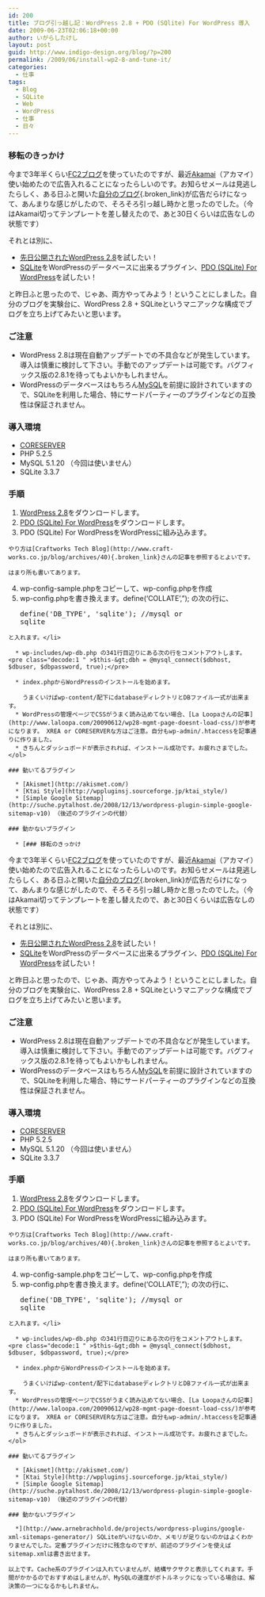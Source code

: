 ```yaml
---
id: 200
title: ブログ引っ越し記：WordPress 2.8 + PDO (SQlite) For WordPress 導入
date: 2009-06-23T02:06:18+00:00
author: いがらしたけし
layout: post
guid: http://www.indigo-design.org/blog/?p=200
permalink: /2009/06/install-wp2-8-and-tune-it/
categories:
  - 仕事
tags:
  - Blog
  - SQLite
  - Web
  - WordPress
  - 仕事
  - 日々
---
```

### 移転のきっかけ

今まで3年半くらい[FC2ブログ](http://blog.fc2.com/)を使っていたのですが、最近[Akamai](http://ja.wikipedia.org/wiki/%E3%82%A2%E3%82%AB%E3%83%9E%E3%82%A4%E3%83%BB%E3%83%86%E3%82%AF%E3%83%8E%E3%83%AD%E3%82%B8%E3%83%BC%E3%82%BA "Wikipedia: アカマイ")（アカマイ）使い始めたので広告入れることになったらしいのです。お知らせメールは見逃したらしく、ある日ふと開いた[自分のブログ](http://armadillo75.blog35.fc2.com/){.broken_link}が広告だらけになって、あんまりな感じがしたので、そろそろ引っ越し時かと思ったのでした。（今はAkamai切ってテンプレートを差し替えたので、あと30日くらいは広告なしの状態です）

それとは別に、

  * [先日公開されたWordPress 2.8](http://ja.wordpress.org/2009/06/12/wordpress-28-ja/)を試したい！
  * [SQLite](http://www.sqlite.org/)をWordPressのデータベースに出来るプラグイン、[PDO (SQLite) For WordPress](http://wordpress.org/extend/plugins/pdo-for-wordpress/)を試したい！

と昨日ふと思ったので、じゃあ、両方やってみよう！ということにしました。自分のブログを実験台に、WordPress 2.8 + SQLiteというマニアックな構成でブログを立ち上げてみたいと思います。
  
<!--more-->

### ご注意

  * WordPress 2.8は現在自動アップデートでの不具合などが発生しています。導入は慎重に検討して下さい。手動でのアップデートは可能です。バグフィックス版の2.8.1を待ってもよいかもしれません。
  * WordPressのデータベースはもちろん[MySQL](http://www-jp.mysql.com/)を前提に設計されていますので、SQLiteを利用した場合、特にサードパーティーのプラグインなどの互換性は保証されません。

### 導入環境

  * [CORESERVER](http://www.coreserver.jp/)
  * PHP 5.2.5
  * MySQL 5.1.20 （今回は使いません）
  * SQLite 3.3.7

### 手順

  1. [WordPress 2.8](http://ja.wordpress.org/)をダウンロードします。
  2. [PDO (SQLite) For WordPress](http://wordpress.org/extend/plugins/pdo-for-wordpress/)をダウンロードします。
  3. PDO (SQLite) For WordPressをWordPressに組み込みます。
  
    やり方は[Craftworks Tech Blog](http://www.craft-works.co.jp/blog/archives/40){.broken_link}さんの記事を参照するとよいです。
  
    はまり所も書いてあります。
  4. wp-config-sample.phpをコピーして、wp-config.phpを作成
  5. wp-config.phpを書き換えます。define(&#8216;COLLATE&#8217;,&#8221;); の次の行に、 <pre class="decode:1 " >define('DB_TYPE', 'sqlite');    //mysql or sqlite</pre>
    
    と入れます。</li> 
    
      * wp-includes/wp-db.php の341行目辺りにある次の行をコメントアウトします。 <pre class="decode:1 " >$this-&gt;dbh = @mysql_connect($dbhost, $dbuser, $dbpassword, true);</pre>
    
      * index.phpからWordPressのインストールを始めます。
  
        うまくいけばwp-content/配下にdatabaseディレクトリとDBファイル一式が出来ます。
      * WordPressの管理ページでCSSがうまく読み込めてない場合、[La Loopaさんの記事](http://www.laloopa.com/20090612/wp28-mgmt-page-doesnt-load-css/)が参考になります。 XREA or CORESERVERな方はご注意。自分もwp-admin/.htaccessを記事通りに作りました。
      * きちんとダッシュボードが表示されれば、インストール成功です。お疲れさまでした。</ol> 
    
    ### 動いてるプラグイン
    
      * [Akismet](http://akismet.com/)
      * [Ktai Style](http://wppluginsj.sourceforge.jp/ktai_style/)
      * [Simple Google Sitemap](http://suche.pytalhost.de/2008/12/13/wordpress-plugin-simple-google-sitemap-v10) （後述のプラグインの代替）
    
    ### 動かないプラグイン
    
      * [### 移転のきっかけ

今まで3年半くらい[FC2ブログ](http://blog.fc2.com/)を使っていたのですが、最近[Akamai](http://ja.wikipedia.org/wiki/%E3%82%A2%E3%82%AB%E3%83%9E%E3%82%A4%E3%83%BB%E3%83%86%E3%82%AF%E3%83%8E%E3%83%AD%E3%82%B8%E3%83%BC%E3%82%BA "Wikipedia: アカマイ")（アカマイ）使い始めたので広告入れることになったらしいのです。お知らせメールは見逃したらしく、ある日ふと開いた[自分のブログ](http://armadillo75.blog35.fc2.com/){.broken_link}が広告だらけになって、あんまりな感じがしたので、そろそろ引っ越し時かと思ったのでした。（今はAkamai切ってテンプレートを差し替えたので、あと30日くらいは広告なしの状態です）

それとは別に、

  * [先日公開されたWordPress 2.8](http://ja.wordpress.org/2009/06/12/wordpress-28-ja/)を試したい！
  * [SQLite](http://www.sqlite.org/)をWordPressのデータベースに出来るプラグイン、[PDO (SQLite) For WordPress](http://wordpress.org/extend/plugins/pdo-for-wordpress/)を試したい！

と昨日ふと思ったので、じゃあ、両方やってみよう！ということにしました。自分のブログを実験台に、WordPress 2.8 + SQLiteというマニアックな構成でブログを立ち上げてみたいと思います。
  
<!--more-->

### ご注意

  * WordPress 2.8は現在自動アップデートでの不具合などが発生しています。導入は慎重に検討して下さい。手動でのアップデートは可能です。バグフィックス版の2.8.1を待ってもよいかもしれません。
  * WordPressのデータベースはもちろん[MySQL](http://www-jp.mysql.com/)を前提に設計されていますので、SQLiteを利用した場合、特にサードパーティーのプラグインなどの互換性は保証されません。

### 導入環境

  * [CORESERVER](http://www.coreserver.jp/)
  * PHP 5.2.5
  * MySQL 5.1.20 （今回は使いません）
  * SQLite 3.3.7

### 手順

  1. [WordPress 2.8](http://ja.wordpress.org/)をダウンロードします。
  2. [PDO (SQLite) For WordPress](http://wordpress.org/extend/plugins/pdo-for-wordpress/)をダウンロードします。
  3. PDO (SQLite) For WordPressをWordPressに組み込みます。
  
    やり方は[Craftworks Tech Blog](http://www.craft-works.co.jp/blog/archives/40){.broken_link}さんの記事を参照するとよいです。
  
    はまり所も書いてあります。
  4. wp-config-sample.phpをコピーして、wp-config.phpを作成
  5. wp-config.phpを書き換えます。define(&#8216;COLLATE&#8217;,&#8221;); の次の行に、 <pre class="decode:1 " >define('DB_TYPE', 'sqlite');    //mysql or sqlite</pre>
    
    と入れます。</li> 
    
      * wp-includes/wp-db.php の341行目辺りにある次の行をコメントアウトします。 <pre class="decode:1 " >$this-&gt;dbh = @mysql_connect($dbhost, $dbuser, $dbpassword, true);</pre>
    
      * index.phpからWordPressのインストールを始めます。
  
        うまくいけばwp-content/配下にdatabaseディレクトリとDBファイル一式が出来ます。
      * WordPressの管理ページでCSSがうまく読み込めてない場合、[La Loopaさんの記事](http://www.laloopa.com/20090612/wp28-mgmt-page-doesnt-load-css/)が参考になります。 XREA or CORESERVERな方はご注意。自分もwp-admin/.htaccessを記事通りに作りました。
      * きちんとダッシュボードが表示されれば、インストール成功です。お疲れさまでした。</ol> 
    
    ### 動いてるプラグイン
    
      * [Akismet](http://akismet.com/)
      * [Ktai Style](http://wppluginsj.sourceforge.jp/ktai_style/)
      * [Simple Google Sitemap](http://suche.pytalhost.de/2008/12/13/wordpress-plugin-simple-google-sitemap-v10) （後述のプラグインの代替）
    
    ### 動かないプラグイン
    
      *](http://www.arnebrachhold.de/projects/wordpress-plugins/google-xml-sitemaps-generator/) SQLiteがいけないのか、メモリが足りないのかはよくわかりませんでした。定番プラグインだけに残念なのですが、前述のプラグインを使えばsitemap.xmlは書き出せます。
    
    以上です。Cache系のプラグインは入れていませんが、結構サクサクと表示してくれます。手間がかかるのでおすすめはしませんが、MySQLの速度がボトルネックになっている場合は、解決策の一つになるかもしれません。
